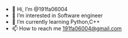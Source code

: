 - 👋 Hi, I’m @191fa06004
- 👀 I’m interested in Software engineer
- 🌱 I’m currently learning Python,C++
- 📫 How to reach me 191fa06004@gmail.com

<!---
191fa06004/191fa06004 is a ✨ special ✨ repository because its `README.md` (this file) appears on your GitHub profile.
You can click the Preview link to take a look at your changes.
--->
